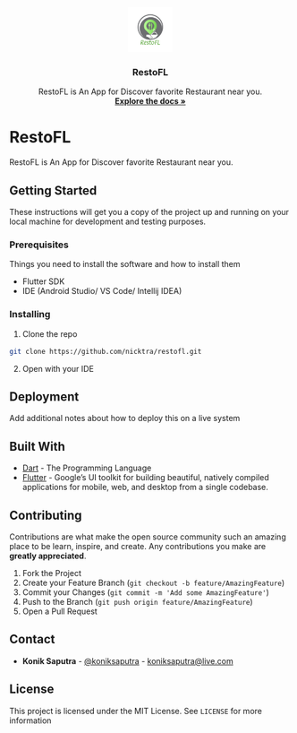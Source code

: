 <p align="center">
  <a href="https://github.com/nicktra/restofl">
    <img src="assets/icon/icon.png" alt="Logo" width="80" height="80">
  </a>

  <h3 align="center">RestoFL</h3>

  <p align="center">
    RestoFL is An App for Discover favorite Restaurant near you.
    <br />
    <a href="https://github.com/nicktra/restofl"><strong>Explore the docs »</strong></a>
  </p>
</p>

# RestoFL

RestoFL is An App for Discover favorite Restaurant near you.

## Getting Started

These instructions will get you a copy of the project up and running on your local machine for development and testing purposes.

### Prerequisites

Things you need to install the software and how to install them

* Flutter SDK
* IDE (Android Studio/ VS Code/ Intellij IDEA)

### Installing

1. Clone the repo
```sh
git clone https://github.com/nicktra/restofl.git
```
2. Open with your IDE

## Deployment

Add additional notes about how to deploy this on a live system

## Built With

* [Dart](https://dart.dev/) - The Programming Language
* [Flutter](https://flutter.dev/) -  Google’s UI toolkit for building beautiful, natively compiled applications for mobile, web, and desktop from a single codebase.

## Contributing

Contributions are what make the open source community such an amazing place to be learn, inspire, and create. Any contributions you make are **greatly appreciated**.

1. Fork the Project
2. Create your Feature Branch (`git checkout -b feature/AmazingFeature`)
3. Commit your Changes (`git commit -m 'Add some AmazingFeature'`)
4. Push to the Branch (`git push origin feature/AmazingFeature`)
5. Open a Pull Request

## Contact

* **Konik Saputra** - [@koniksaputra](https://twitter.com/koniksaputra) - koniksaputra@live.com

## License

This project is licensed under the MIT License. See `LICENSE` for more information